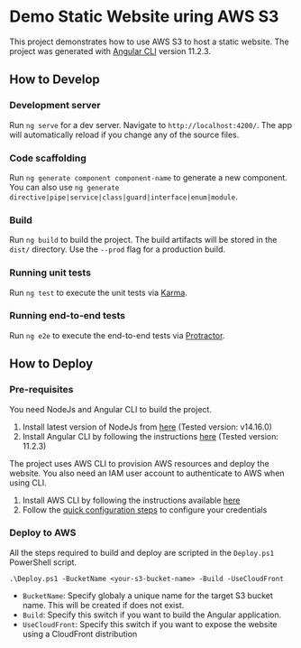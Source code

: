# Demo Static Website uring AWS S3
This project demonstrates how to use AWS S3 to host a static website.
The project was generated with [Angular CLI](https://github.com/angular/angular-cli) version 11.2.3.

## How to Develop
### Development server

Run `ng serve` for a dev server. Navigate to `http://localhost:4200/`. The app will automatically reload if you change any of the source files.

### Code scaffolding

Run `ng generate component component-name` to generate a new component. You can also use `ng generate directive|pipe|service|class|guard|interface|enum|module`.

### Build

Run `ng build` to build the project. The build artifacts will be stored in the `dist/` directory. Use the `--prod` flag for a production build.

### Running unit tests

Run `ng test` to execute the unit tests via [Karma](https://karma-runner.github.io).

### Running end-to-end tests

Run `ng e2e` to execute the end-to-end tests via [Protractor](http://www.protractortest.org/).

## How to Deploy

### Pre-requisites
You need NodeJs and Angular CLI to build the project.
1. Install latest version of NodeJs from [here](https://nodejs.org/en/download/) (Tested version: v14.16.0)
2. Install Angular CLI by following the instructions [here](https://angular.io/cli) (Tested version: 11.2.3)

The project uses AWS CLI to provision AWS resources and deploy the website. You also need an IAM user account to authenticate to AWS when using CLI.
1. Install AWS CLI by following the instructions available [here](https://docs.aws.amazon.com/cli/latest/userguide/install-cliv2-windows.html)
2. Follow the [quick configuration steps](https://docs.aws.amazon.com/cli/latest/userguide/cli-configure-quickstart.html#cli-configure-quickstart-config) to configure your credentials

### Deploy to AWS
All the steps required to build and deploy are scripted in the `Deploy.ps1` PowerShell script.

```
.\Deploy.ps1 -BucketName <your-s3-bucket-name> -Build -UseCloudFront
```

* `BucketName`: Specify globaly a unique name for the target S3 bucket name. This will be created if does not exist.
* `Build`: Specify this switch if you want to build the Angular application.
* `UseCloudFront`: Specify this switch if you want to expose the website using a CloudFront distribution